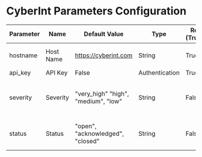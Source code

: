 # CyberInt Parameters Configuration
Parameter                           | Name | Default Value | Type | Required (True/False) | Description
---                                 | --- | --- | --- |--- |---
hostname                            | Host Name | https://cyberint.com | String | True | IP or URL for the instance.
api_key                             | API Key | False | Authentication | True | 
severity                            | Severity | "very_high" "high", "medium", "low" | String | False | You can specify the alert severity to pull.
status                              | Status | "open", "acknowledged", "closed" | String | False | You can specify the alert status to pull.
